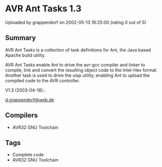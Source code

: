 # AVR Ant Tasks 1.3

Uploaded by grappendorf on 2002-05-13 19:25:00 (rating 0 out of 5)

## Summary

AVR Ant Tasks is a collection of task definitions for Ant, the Java based Apache build utility.  

AVR Ant Tasks enable Ant to drive the avr-gcc compiler and linker to compile, link and convert the resulting object code to the Intel-Hex format. Another task is used to drive the uisp utility, enabling Ant to upload the compiled code to the AVR controller.


V1.3 (2003-04-18).:


[d.grappendorf@web.de](mailto:d.grappendorf@web.de)

## Compilers

- AVR32 GNU Toolchain

## Tags

- Complete code
- AVR32 GNU Toolchain
